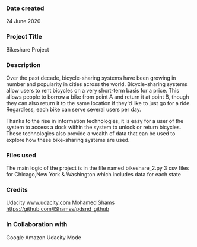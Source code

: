 ### Date created

24 June 2020

### Project Title

Bikeshare Project

### Description

Over the past decade, bicycle-sharing systems have been growing in number and popularity in cities across the world. Bicycle-sharing systems allow users to rent bicycles on a very short-term basis for a price. This allows people to borrow a bike from point A and return it at point B, though they can also return it to the same location if they'd like to just go for a ride. Regardless, each bike can serve several users per day.

Thanks to the rise in information technologies, it is easy for a user of the system to access a dock within the system to unlock or return bicycles. These technologies also provide a wealth of data that can be used to explore how these bike-sharing systems are used.

### Files used

The main logic of the project is in the file named bikeshare_2.py
3 csv files for Chicago,New York & Washington which includes data for each state

### Credits

Udacity www.udacity.com
Mohamed Shams https://github.com/IShamss/pdsnd_github

### In Collaboration with

Google
Amazon
Udacity
Mode
